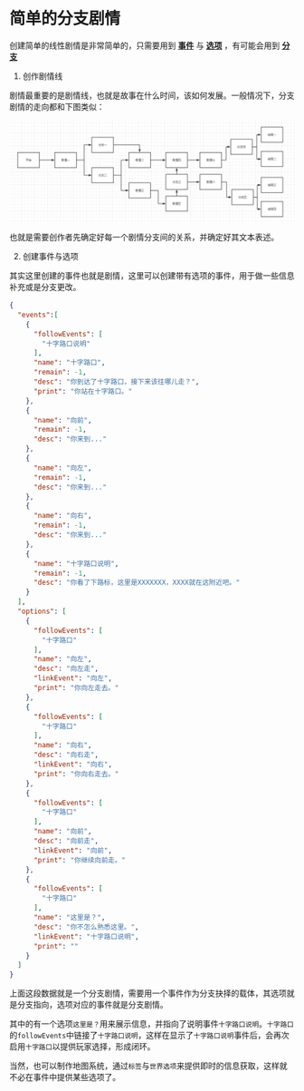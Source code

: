 # 简单的分支剧情

创建简单的线性剧情是非常简单的，只需要用到 [__事件__](../domain/event.md) 与  [__选项__](../domain/option.md) ，有可能会用到 [__分支__](../domain/branch.md)

1. 创作剧情线

剧情最重要的是剧情线，也就是故事在什么时间，该如何发展。一般情况下，分支剧情的走向都和下图类似：

![简单剧情线](images/简单剧情线.png)

也就是需要创作者先确定好每一个剧情分支间的关系，并确定好其文本表述。

2. 创建事件与选项

其实这里创建的事件也就是剧情，这里可以创建带有选项的事件，用于做一些信息补充或是分支更改。

```json
{
  "events":[
    {
      "followEvents": [
        "十字路口说明"
      ],
      "name": "十字路口",
      "remain": -1,
      "desc": "你到达了十字路口，接下来该往哪儿走？",
      "print": "你站在十字路口。"
    },
    {
      "name": "向前",
      "remain": -1,
      "desc": "你来到..."
    },
    {
      "name": "向左",
      "remain": -1,
      "desc": "你来到..."
    },
    {
      "name": "向右",
      "remain": -1,
      "desc": "你来到..."
    },
    {
      "name": "十字路口说明",
      "remain": -1,
      "desc": "你看了下路标，这里是XXXXXXX，XXXX就在这附近吧。"
    }
  ],
  "options": [
    {
      "followEvents": [
        "十字路口"
      ],
      "name": "向左",
      "desc": "向左走",
      "linkEvent": "向左",
      "print": "你向左走去。"
    },
    {
      "followEvents": [
        "十字路口"
      ],
      "name": "向右",
      "desc": "向右走",
      "linkEvent": "向右",
      "print": "你向右走去。"
    },
    {
      "followEvents": [
        "十字路口"
      ],
      "name": "向前",
      "desc": "向前走",
      "linkEvent": "向前",
      "print": "你继续向前走。"
    },
    {
      "followEvents": [
        "十字路口"
      ],
      "name": "这里是？",
      "desc": "你不怎么熟悉这里。",
      "linkEvent": "十字路口说明",
      "print": ""
    }
  ]
}
```

上面这段数据就是一个分支剧情，需要用一个事件作为分支抉择的载体，其选项就是分支指向，选项对应的事件就是分支剧情。

其中的有一个选项`这里是？`用来展示信息，并指向了说明事件`十字路口说明`。`十字路口`的`followEvents`中链接了`十字路口说明`，这样在显示了`十字路口说明`事件后，会再次启用`十字路口`以提供玩家选择，形成闭环。

当然，也可以制作地图系统，通过`标签`与`世界选项`来提供即时的信息获取，这样就不必在事件中提供某些选项了。